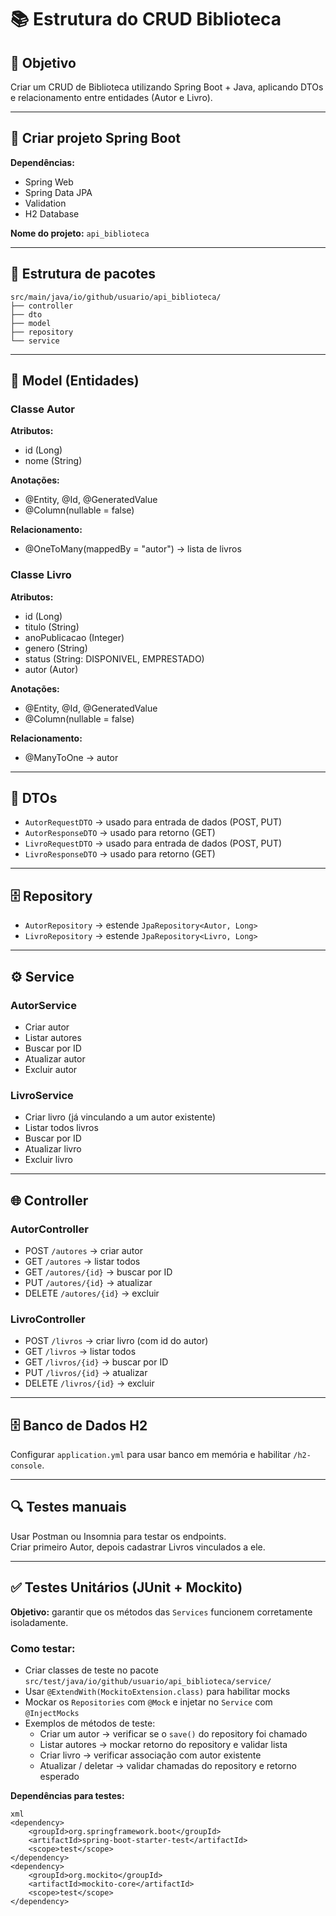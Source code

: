 # 📚 Estrutura do CRUD Biblioteca

## 🎯 Objetivo
Criar um CRUD de Biblioteca utilizando Spring Boot + Java, aplicando DTOs e relacionamento entre entidades (Autor e Livro).

---

## 🚀 Criar projeto Spring Boot
**Dependências:**
- Spring Web
- Spring Data JPA
- Validation
- H2 Database

**Nome do projeto:** `api_biblioteca`

---

## 📂 Estrutura de pacotes
```
src/main/java/io/github/usuario/api_biblioteca/
├── controller
├── dto
├── model
├── repository
└── service
```
---

## 🧩 Model (Entidades)

### Classe Autor
**Atributos:**
- id (Long)
- nome (String)

**Anotações:**
- @Entity, @Id, @GeneratedValue
- @Column(nullable = false)

**Relacionamento:**
- @OneToMany(mappedBy = "autor") → lista de livros

### Classe Livro
**Atributos:**
- id (Long)
- titulo (String)
- anoPublicacao (Integer)
- genero (String)
- status (String: DISPONIVEL, EMPRESTADO)
- autor (Autor)

**Anotações:**
- @Entity, @Id, @GeneratedValue
- @Column(nullable = false)

**Relacionamento:**
- @ManyToOne → autor

---
## 📝 DTOs
- `AutorRequestDTO` → usado para entrada de dados (POST, PUT)  
- `AutorResponseDTO` → usado para retorno (GET)  
- `LivroRequestDTO` → usado para entrada de dados (POST, PUT)  
- `LivroResponseDTO` → usado para retorno (GET)  

---

## 🗄️ Repository
- `AutorRepository` → estende `JpaRepository<Autor, Long>`  
- `LivroRepository` → estende `JpaRepository<Livro, Long>`  

---

## ⚙️ Service
### AutorService
- Criar autor  
- Listar autores  
- Buscar por ID  
- Atualizar autor  
- Excluir autor  

### LivroService
- Criar livro (já vinculando a um autor existente)  
- Listar todos livros  
- Buscar por ID  
- Atualizar livro  
- Excluir livro  

---

## 🌐 Controller
### AutorController
- POST `/autores` → criar autor  
- GET `/autores` → listar todos  
- GET `/autores/{id}` → buscar por ID  
- PUT `/autores/{id}` → atualizar  
- DELETE `/autores/{id}` → excluir  

### LivroController
- POST `/livros` → criar livro (com id do autor)  
- GET `/livros` → listar todos  
- GET `/livros/{id}` → buscar por ID  
- PUT `/livros/{id}` → atualizar  
- DELETE `/livros/{id}` → excluir  

---

## 🗄️ Banco de Dados H2
Configurar `application.yml` para usar banco em memória e habilitar `/h2-console`.

---

## 🔍 Testes manuais
Usar Postman ou Insomnia para testar os endpoints.  
Criar primeiro Autor, depois cadastrar Livros vinculados a ele.

---

## ✅ Testes Unitários (JUnit + Mockito)
**Objetivo:** garantir que os métodos das `Services` funcionem corretamente isoladamente.

### Como testar:
- Criar classes de teste no pacote `src/test/java/io/github/usuario/api_biblioteca/service/`
- Usar `@ExtendWith(MockitoExtension.class)` para habilitar mocks
- Mockar os `Repositories` com `@Mock` e injetar no `Service` com `@InjectMocks`
- Exemplos de métodos de teste:
  - Criar um autor → verificar se o `save()` do repository foi chamado  
  - Listar autores → mockar retorno do repository e validar lista  
  - Criar livro → verificar associação com autor existente  
  - Atualizar / deletar → validar chamadas do repository e retorno esperado  

**Dependências para testes:**
```
xml
<dependency>
    <groupId>org.springframework.boot</groupId>
    <artifactId>spring-boot-starter-test</artifactId>
    <scope>test</scope>
</dependency>
<dependency>
    <groupId>org.mockito</groupId>
    <artifactId>mockito-core</artifactId>
    <scope>test</scope>
</dependency>
```
